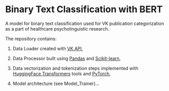 # Binary Text Classification with BERT
A model for binary text classification used for VK publication categorization as a part of healthcare psycholinguistic research.

The repository contains:

1. Data Loader created with [VK API](https://vk.com/dev/methods), 

2. Data Processor built using [Pandas](https://pandas.pydata.org/) and [Scikit-learn](https://scikit-learn.org),

3. Data vectorization and tokenization steps implemented with [HuggingFace Transformers](https://huggingface.co/transformers/) tools and [PyTorch](https://pytorch.org/),

4. Model architecture (see Model_Trainer)...
